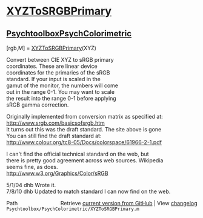 # [XYZToSRGBPrimary](XYZToSRGBPrimary)
## [Psychtoolbox](Psychtoolbox)[PsychColorimetric](PsychColorimetric)

[rgb,M] = [XYZToSRGBPrimary](XYZToSRGBPrimary)(XYZ)  
  
Convert between CIE XYZ to sRGB primary  
coordinates.  These are linear device  
coordinates for the primaries of the sRGB  
standard.  If your input is scaled in the  
gamut of the monitor, the numbers will come  
out in the range 0-1.  You may want to scale  
the result into the range 0-1 before applying  
sRGB gamma correction.   
  
Originally implemented from conversion matrix as specified at:  
  http://www.srgb.com/basicsofsrgb.htm  
It turns out this was the draft standard.  The site above is gone  
You can still find the draft standard at:  
  http://www.colour.org/tc8-05/Docs/colorspace/61966-2-1.pdf  
  
I can't find the official technical standard on the web, but  
there is pretty good agreement across web sources.  Wikipedia  
seems fine, as does.  
  http://www.w3.org/Graphics/Color/sRGB  
  
5/1/04  dhb             Wrote it.  
7/8/10    dhb             Updated to match standard I can now find on the web.  




<div class="code_header" style="text-align:right;">
  <span style="float:left;">Path&nbsp;&nbsp;</span> <span class="counter">Retrieve <a href=
  "https://raw.github.com/Psychtoolbox-3/Psychtoolbox-3/beta/Psychtoolbox/PsychColorimetric/XYZToSRGBPrimary.m">current version from GitHub</a> | View <a href=
  "https://github.com/Psychtoolbox-3/Psychtoolbox-3/commits/beta/Psychtoolbox/PsychColorimetric/XYZToSRGBPrimary.m">changelog</a></span>
</div>
<div class="code">
  <code>Psychtoolbox/PsychColorimetric/XYZToSRGBPrimary.m</code>
</div>

